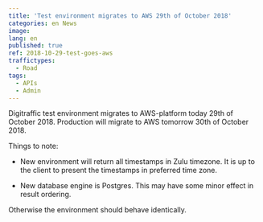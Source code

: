 ```yaml
---
title: 'Test environment migrates to AWS 29th of October 2018'
categories: en News
image:
lang: en
published: true
ref: 2018-10-29-test-goes-aws
traffictypes:
  - Road
tags:
  - APIs
  - Admin
---
```


Digitraffic test environment migrates to AWS-platform today 29th of October 2018. Production will migrate to AWS tomorrow 30th of October 2018.

Things to note:

* New environment will return all timestamps in Zulu timezone. It is up to the client to present the timestamps in preferred time zone.

* New database engine is Postgres. This may have some minor effect in result ordering.
 
Otherwise the environment should behave identically.

